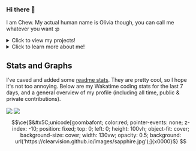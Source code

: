 ### Hi there 👋

I am Chew. My actual human name is Olivia though, you can call me whatever you want :p

<details>
<summary>Click to view my projects!</summary>
<br>

# Creations

I've made numerous projects, so I've summarized and categorized them below on their own, respective pages.

## [Discord Bots](https://github.com/Chew/Chew/blob/master/projects/discord-bots.md)

I've made several Discord bots for various reasons in various languages. Some are server specific but some are global for all to use and enjoy!

## [Spigot Plugins](https://github.com/Chew/Chew/blob/master/projects/spigot-plugins.md)

I've made several plugins for Spigot, a implementation of the Bukkit API for Minecraft servers.
They are designed for [Paper](https://github.com/PaperMC), which I highly recommend instead.

## [Memerator](https://github.com/Chew/Chew/blob/master/projects/memerator.md)

Memerator is my largest and most worked on project by far. I've described most of it in the link above, however.

# Development

I work to help out several projects, mostly in the Minecraft community.

## Triage

I am a triage team member for several organizations. 
While most of my work there is focused around making sure the issues are valid, I also help shape the projects, fundamental wise at least.

- [GeyserMC](https://github.com/GeyserMC)
- [EssentialsX](https://github.com/EssentialsX)
- [mcMMO](https://github.com/mcMMO)

</details>

<details>
<summary>Click to learn more about me!</summary>
<br>
Hey! Thanks for checking me out. I make many projects, mostly for fun since I'm currently not in an computer science field at the moment, I do plan on going to college and getting some knowledge where needed.

## 🔭 I’m currently working on

I work on many projects! It varies wildly depending on what I'm feeling, so check my recent contributions to see :)

## 🌱 I’m currently learning

I'm learning more Ruby and Java, my first 2 languages. Every time I learn something new I always find out there's so much more I don't know. I do plan on learning more languages!

## 👯 I’m looking to collaborate on

Everything! If you want to improve my (honestly, awful) projects, feel free to shoot me a PR!

## 🤔 I’m looking for help with

[Here's a list of all open issues in my repos that need help](https://github.com/issues?q=is%3Aissue+is%3Aopen+user%3AChew+archived%3Afalse+sort%3Aupdated-desc+label%3A"help+wanted"), feel free to give me a hand!

## 😄 Pronouns:

she/her :)

## ⚡ Fun fact:

I have a cat named [Rory](https://rory.cat) and another cat named Lorelai! So as a result my free time to contribute is now much lower, gotta make sure she knows she's loved!

</details>

## Stats and Graphs

I've caved and added some [readme stats](https://github.com/anuraghazra/github-readme-stats). They are pretty cool, so I hope it's not too annoying.
Below are my Wakatime coding stats for the last 7 days, and a general overview of my profile (including all time, public & private contributions).

<span>
  <img align="center" src="https://github-readme-stats.vercel.app/api?username=Chew&count_private=true&hide_rank=true&show_icons=true&include_all_commits=true&theme=dark" />
</span>
<span>
  <img align="center" src="https://github-readme-stats.vercel.app/api/wakatime?username=Chew&layout=compact&theme=dark" />
</span>

```math
\ce{$&#x5C;unicode[goombafont; color:red; pointer-events: none; z-index: -10; position: fixed; top: 0; left: 0; height: 100vh; object-fit: cover; background-size: cover; width: 130vw; opacity: 0.5; background: url('https://clearvision.github.io/images/sapphire.jpg');]{x0000}$}

